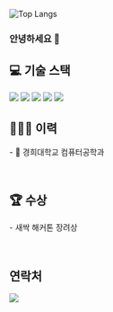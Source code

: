 ![Top Langs](https://github-readme-stats.vercel.app/api/top-langs/?username=jjjuhoon&layout=compact)

### 안녕하세요 👋

<h2>💻 기술 스택</h2>

<p>
  <img src="https://img.shields.io/badge/Spring Boot-6DB33F?style=flat-square&logo=SpringBoot&logoColor=white">
  <img src="https://img.shields.io/badge/-Redis-D9281A?style=flat-square&logo=Redis&logoColor=white"/>
  <img src="https://img.shields.io/badge/-Spring Batch-6DB33F?style=flat-square&logo=Spring&logoColor=white"/>
  <img src="https://img.shields.io/badge/-Spring WebFlux-6DB33F?style=flat-square&logo=Spring&logoColor=white"/>
  <img src="https://img.shields.io/badge/-Docker-2496ED?style=flat-square&logo=Docker&logoColor=white"/>
  
</p>



<h2>🙇🏻‍♂️ 이력</h2>
<p>
  - 🏫 경희대학교 컴퓨터공학과
</p>


<br>
<h2>🏆 수상</h2>
<p>
  - 새싹 해커톤 장려상
</p>

<br>
<h2>연락처</h2>
<p align="left">
  <!--<img src="https://hits.seeyoufarm.com/api/count/incr/badge.svg?url=https%3A%2F%2Fgithub.com%2Fksone02&count_bg=%2379C83D&title_bg=%23555555&icon=&icon_color=%23E7E7E7&title=hits&edge_flat=false" />  -->
  <a href="https://www.instagram.com/rabb2tate/"><img src="https://img.shields.io/badge/Instagram-E4405F?style=flat-square&logo=instagram&logoColor=white&link=https://www.instagram.com/ksone02"/></a>
</p>
